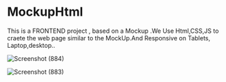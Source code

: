 # MockupHtml
This  is a FRONTEND project , based on a Mockup .We Use Html,CSS,JS to craete the web page similar to the MockUp.And Responsive on Tablets, Laptop,desktop..

![Screenshot (884)](https://github.com/waquar-az/MockupHtml/assets/106869966/249b872d-592d-4753-bc83-2fb97a3f433c)


![Screenshot (883)](https://github.com/waquar-az/MockupHtml/assets/106869966/4e9d55e1-fa38-4bad-90d9-15ed6dd93986)
